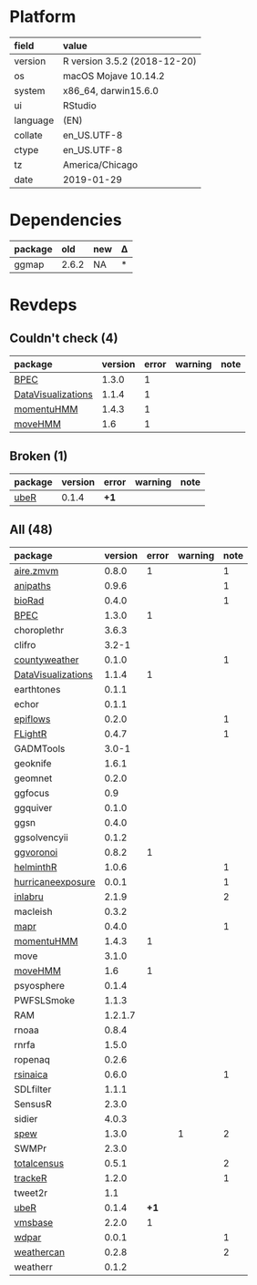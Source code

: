 # Platform

|field    |value                        |
|:--------|:----------------------------|
|version  |R version 3.5.2 (2018-12-20) |
|os       |macOS Mojave 10.14.2         |
|system   |x86_64, darwin15.6.0         |
|ui       |RStudio                      |
|language |(EN)                         |
|collate  |en_US.UTF-8                  |
|ctype    |en_US.UTF-8                  |
|tz       |America/Chicago              |
|date     |2019-01-29                   |

# Dependencies

|package |old   |new |Δ  |
|:-------|:-----|:---|:--|
|ggmap   |2.6.2 |NA  |*  |

# Revdeps

## Couldn't check (4)

|package                                              |version |error |warning |note |
|:----------------------------------------------------|:-------|:-----|:-------|:----|
|[BPEC](problems.md#bpec)                             |1.3.0   |1     |        |     |
|[DataVisualizations](problems.md#datavisualizations) |1.1.4   |1     |        |     |
|[momentuHMM](problems.md#momentuhmm)                 |1.4.3   |1     |        |     |
|[moveHMM](problems.md#movehmm)                       |1.6     |1     |        |     |

## Broken (1)

|package                  |version |error  |warning |note |
|:------------------------|:-------|:------|:-------|:----|
|[ubeR](problems.md#uber) |0.1.4   |__+1__ |        |     |

## All (48)

|package                                              |version |error  |warning |note |
|:----------------------------------------------------|:-------|:------|:-------|:----|
|[aire.zmvm](problems.md#airezmvm)                    |0.8.0   |1      |        |1    |
|[anipaths](problems.md#anipaths)                     |0.9.6   |       |        |1    |
|[bioRad](problems.md#biorad)                         |0.4.0   |       |        |1    |
|[BPEC](problems.md#bpec)                             |1.3.0   |1      |        |     |
|choroplethr                                          |3.6.3   |       |        |     |
|clifro                                               |3.2-1   |       |        |     |
|[countyweather](problems.md#countyweather)           |0.1.0   |       |        |1    |
|[DataVisualizations](problems.md#datavisualizations) |1.1.4   |1      |        |     |
|earthtones                                           |0.1.1   |       |        |     |
|echor                                                |0.1.1   |       |        |     |
|[epiflows](problems.md#epiflows)                     |0.2.0   |       |        |1    |
|[FLightR](problems.md#flightr)                       |0.4.7   |       |        |1    |
|GADMTools                                            |3.0-1   |       |        |     |
|geoknife                                             |1.6.1   |       |        |     |
|geomnet                                              |0.2.0   |       |        |     |
|ggfocus                                              |0.9     |       |        |     |
|ggquiver                                             |0.1.0   |       |        |     |
|ggsn                                                 |0.4.0   |       |        |     |
|ggsolvencyii                                         |0.1.2   |       |        |     |
|[ggvoronoi](problems.md#ggvoronoi)                   |0.8.2   |1      |        |     |
|[helminthR](problems.md#helminthr)                   |1.0.6   |       |        |1    |
|[hurricaneexposure](problems.md#hurricaneexposure)   |0.0.1   |       |        |1    |
|[inlabru](problems.md#inlabru)                       |2.1.9   |       |        |2    |
|macleish                                             |0.3.2   |       |        |     |
|[mapr](problems.md#mapr)                             |0.4.0   |       |        |1    |
|[momentuHMM](problems.md#momentuhmm)                 |1.4.3   |1      |        |     |
|move                                                 |3.1.0   |       |        |     |
|[moveHMM](problems.md#movehmm)                       |1.6     |1      |        |     |
|psyosphere                                           |0.1.4   |       |        |     |
|PWFSLSmoke                                           |1.1.3   |       |        |     |
|RAM                                                  |1.2.1.7 |       |        |     |
|rnoaa                                                |0.8.4   |       |        |     |
|rnrfa                                                |1.5.0   |       |        |     |
|ropenaq                                              |0.2.6   |       |        |     |
|[rsinaica](problems.md#rsinaica)                     |0.6.0   |       |        |1    |
|SDLfilter                                            |1.1.1   |       |        |     |
|SensusR                                              |2.3.0   |       |        |     |
|sidier                                               |4.0.3   |       |        |     |
|[spew](problems.md#spew)                             |1.3.0   |       |1       |2    |
|SWMPr                                                |2.3.0   |       |        |     |
|[totalcensus](problems.md#totalcensus)               |0.5.1   |       |        |2    |
|[trackeR](problems.md#tracker)                       |1.2.0   |       |        |1    |
|tweet2r                                              |1.1     |       |        |     |
|[ubeR](problems.md#uber)                             |0.1.4   |__+1__ |        |     |
|[vmsbase](problems.md#vmsbase)                       |2.2.0   |1      |        |     |
|[wdpar](problems.md#wdpar)                           |0.0.1   |       |        |1    |
|[weathercan](problems.md#weathercan)                 |0.2.8   |       |        |2    |
|weatherr                                             |0.1.2   |       |        |     |

